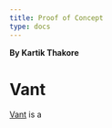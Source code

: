 ```yaml
---
title: Proof of Concept
type: docs
---
```


**By Kartik Thakore** 

# Vant 

[Vant](https://github.com/Gladsheimr/csa-vatn) is a 